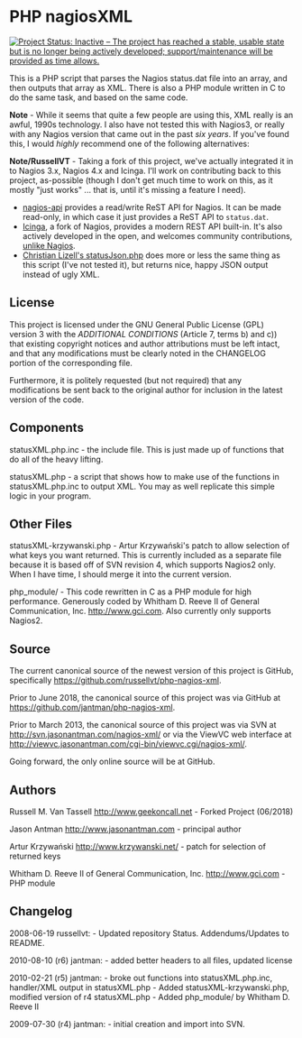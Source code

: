 PHP nagiosXML
=============

[![Project Status: Inactive – The project has reached a stable, usable state but is no longer being actively developed; support/maintenance will be provided as time allows.](http://www.repostatus.org/badges/latest/inactive.svg)](http://www.repostatus.org/#inactive)

This is a PHP script that parses the Nagios status.dat file into an array, and
then outputs that array as XML. There is also a PHP module written in C to do
the same task, and based on the same code.

**Note** - While it seems that quite a few people are using this, XML really
  is an awful, 1990s technology. I also have not tested this with Nagios3, or
  really with any Nagios version that came out in the past *six years*.
  If you've found this, I would *highly* recommend one of the following
  alternatives:

**Note/RussellVT** - Taking a fork of this project, we've actually integrated
  it in to Nagios 3.x, Nagios 4.x and Icinga. I'll work on contributing back
  to this project, as-possible (though I don't get much time to work on this,
  as it mostly "just works" ... that is, until it's missing a feature I need).

* [nagios-api](https://github.com/zorkian/nagios-api) provides a read/write ReST
  API for Nagios. It can be made read-only, in which case it just provides a
  ReST API to ``status.dat``.
* [Icinga](https://www.icinga.org/), a fork of Nagios, provides a modern REST
  API built-in. It's also actively developed in the open, and welcomes community
  contributions, [unlike Nagios](http://www.freesoftwaremagazine.com/articles/nagios_and_icinga).
* [Christian Lizell's
  statusJson.php](https://github.com/lizell/php-nagios-json) does more or less
  the same thing as this script (I've not tested it), but returns nice, happy
  JSON output instead of ugly XML.

License
--------
This project is licensed under the GNU General Public License (GPL) version
3 with the *ADDITIONAL CONDITIONS* (Article 7, terms b) and c)) that existing
copyright notices and author attributions must be left intact, and that any
modifications must be clearly noted in the CHANGELOG portion of the
corresponding file.

Furthermore, it is politely requested (but not required) that any
modifications be sent back to the original author for inclusion in the latest
version of the code.

Components
-----------
statusXML.php.inc - the include file. This is just made up of functions that
do all of the heavy lifting.

statusXML.php - a script that shows how to make use of the functions in
statusXML.php.inc to output XML. You may as well replicate this simple logic
in your program.

Other Files
------------
statusXML-krzywanski.php - Artur Krzywański's patch to allow selection of what
keys you want returned. This is currently included as a separate file because
it is based off of SVN revision 4, which supports Nagios2 only. When I have
time, I should merge it into the current version.

php_module/ - This code rewritten in C as a PHP module for high
performance. Generously coded by Whitham D. Reeve II of General Communication,
Inc. <http://www.gci.com>. Also currently only supports Nagios2.

Source
-------

The current canonical source of the newest version of this project is GitHub,
specifically <https://github.com/russellvt/php-nagios-xml>.

Prior to June 2018, the canonical source of this project was via GitHub at
<https://github.com/jantman/php-nagios-xml>.

Prior to March 2013, the canonical source of this project was via SVN at
<http://svn.jasonantman.com/nagios-xml/> or via the ViewVC web interface at
<http://viewvc.jasonantman.com/cgi-bin/viewvc.cgi/nagios-xml/>.

Going forward, the only online source will be at GitHub.

Authors
--------
Russell M. Van Tassell <http://www.geekoncall.net> - Forked Project (06/2018)

Jason Antman <http://www.jasonantman.com> - principal author

Artur Krzywański <http://www.krzywanski.net/> - patch for selection of returned keys

Whitham D. Reeve II of General Communication, Inc. <http://www.gci.com> - PHP module

Changelog
----------
2008-06-19 russellvt:
	- Updated repository Status. Addendums/Updates to README.

2010-08-10 (r6) jantman:
	- added better headers to all files, updated license

2010-02-21 (r5) jantman:
	- broke out functions into statusXML.php.inc, handler/XML output in
	   statusXML.php
	- Added statusXML-krzywanski.php, modified version of r4 statusXML.php
	- Added php_module/ by Whitham D. Reeve II

2009-07-30 (r4) jantman:
	- initial creation and import into SVN.

